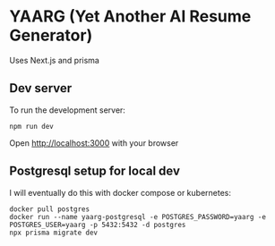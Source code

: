 # YAARG (Yet Another AI Resume Generator)

Uses Next.js and prisma

## Dev server

To run the development server:

`npm run dev`

Open [http://localhost:3000](http://localhost:3000) with your browser


## Postgresql setup for local dev

I will eventually do this with docker compose or kubernetes:

```
docker pull postgres
docker run --name yaarg-postgresql -e POSTGRES_PASSWORD=yaarg -e POSTGRES_USER=yaarg -p 5432:5432 -d postgres 
npx prisma migrate dev
```